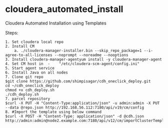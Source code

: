 # cloudera_automated_install
Cloudera Automated Installation using Templates


Steps:

	1. Set cloudera local repo
	2. Install CM
		a. ./cloudera-manager-installer.bin --skip_repo_package=1 --i-agree-to-all-licenses --noprompt --noreadme --nooptions
	3. Install cloudera-manager-agentyum install -y cloudera-manager-agent
	4. Set CM host in  -    "/etc/cloudera-scm-agent/config.ini"
	5. Start agent service
	6. Install Java on all nodes
	7. Clone git repo
	$git clone https://github.com/shimpisagar/cdh_oneclick_deploy.git
	cd ~/cdh_oneclick_deploy
	chmod +x cdh_deploy.sh
	./cdh_deploy.sh
	7. parcel repository
	$curl -X PUT -H "Content-Type:application/json" -u admin:admin -X PUT --data @repo.json http://192.168.56.112:7180/api/v19/cm/config
	8. #Import the template using below command
	$curl -X POST -H "Content-Type: application/json" -d @cdh.json  http://admin:admin@node2.example.com:7180/api/v12/cm/importClusterTemplate

